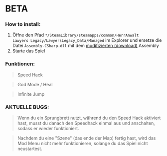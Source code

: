 # BETA

### How to install:
1. Öffne den Pfad <code>*/SteamLibrary/steamapps/common/HerrAnwalt Lawyers Legacy/LawyersLegacy_Data/Managed</code> im Explorer und ersetze die Datei <code>Assembly-CSharp.dll</code> mit dem [modifizierten (download)](https://github.com/mopsfl/dnSpy-codes/raw/main/HerrAnwalt%20Lawyers%20Legacy/Mod%20Menu/Assembly-CSharp.dll) Assembly 
2. Starte das Spiel

### Funktionen:
> Speed Hack

> God Mode / Heal

> Infinite Jump


### AKTUELLE BUGS:
> Wenn du ein Sprungbrett nutzt, während du den Speed Hack aktiviert hast, musst du danach den Speedhack einmal aus und anschalten, sodass er wieder funktioniert.

> Nachdem du eine "Szene" (das ende der Map) fertig hast, wird das Mod Menu nicht mehr funktionieren, solange du das Spiel nicht neustartest.
